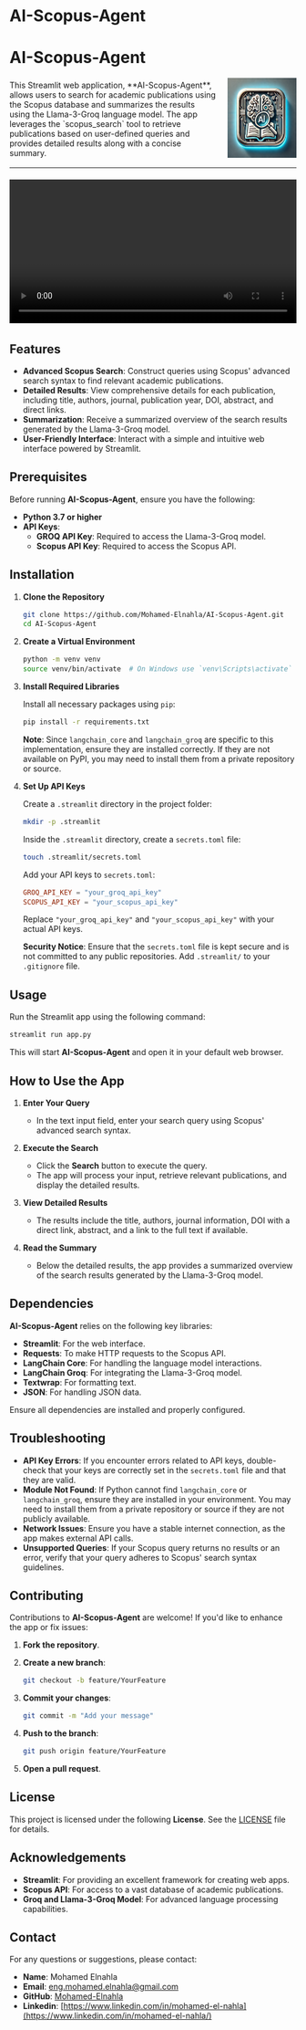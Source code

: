 # AI-Scopus-Agent

# AI-Scopus-Agent

<div style="display: flex; align-items: center; justify-content: space-between;">
    <div style="flex: 3; padding-right: 20px;">
        This Streamlit web application, **AI-Scopus-Agent**, allows users to search for academic publications using the Scopus database and summarizes the results using the Llama-3-Groq language model. The app leverages the `scopus_search` tool to retrieve publications based on user-defined queries and provides detailed results along with a concise summary.
    </div>
    <div style="flex: 1; text-align: center;">
        <img src="Resources/ICON.webp" alt="AI-Scopus-Agent Icon" style="height: 10em;">
    </div>
</div>

---

<div style="text-align: center; margin-top: 20px;">
    <video controls style="width: 100%; max-width: 800px;">
        <source src="Resources/AI Scopus Agent.mp4" type="video/mp4">
        Your browser does not support the video tag.
    </video>
</div>

## Features

- **Advanced Scopus Search**: Construct queries using Scopus' advanced search syntax to find relevant academic publications.
- **Detailed Results**: View comprehensive details for each publication, including title, authors, journal, publication year, DOI, abstract, and direct links.
- **Summarization**: Receive a summarized overview of the search results generated by the Llama-3-Groq model.
- **User-Friendly Interface**: Interact with a simple and intuitive web interface powered by Streamlit.

## Prerequisites

Before running **AI-Scopus-Agent**, ensure you have the following:

- **Python 3.7 or higher**
- **API Keys**:
  - **GROQ API Key**: Required to access the Llama-3-Groq model.
  - **Scopus API Key**: Required to access the Scopus API.

## Installation

1. **Clone the Repository**

   ```bash
   git clone https://github.com/Mohamed-Elnahla/AI-Scopus-Agent.git
   cd AI-Scopus-Agent
   ```

2. **Create a Virtual Environment**

   ```bash
   python -m venv venv
   source venv/bin/activate  # On Windows use `venv\Scripts\activate`
   ```

3. **Install Required Libraries**

   Install all necessary packages using `pip`:

   ```bash
   pip install -r requirements.txt
   ```

   **Note**: Since `langchain_core` and `langchain_groq` are specific to this implementation, ensure they are installed correctly. If they are not available on PyPI, you may need to install them from a private repository or source.

4. **Set Up API Keys**

   Create a `.streamlit` directory in the project folder:

   ```bash
   mkdir -p .streamlit
   ```

   Inside the `.streamlit` directory, create a `secrets.toml` file:

   ```bash
   touch .streamlit/secrets.toml
   ```

   Add your API keys to `secrets.toml`:

   ```toml
   GROQ_API_KEY = "your_groq_api_key"
   SCOPUS_API_KEY = "your_scopus_api_key"
   ```

   Replace `"your_groq_api_key"` and `"your_scopus_api_key"` with your actual API keys.

   **Security Notice**: Ensure that the `secrets.toml` file is kept secure and is not committed to any public repositories. Add `.streamlit/` to your `.gitignore` file.

## Usage

Run the Streamlit app using the following command:

```bash
streamlit run app.py
```

This will start **AI-Scopus-Agent** and open it in your default web browser.

## How to Use the App

1. **Enter Your Query**

   - In the text input field, enter your search query using Scopus' advanced search syntax.

2. **Execute the Search**

   - Click the **Search** button to execute the query.
   - The app will process your input, retrieve relevant publications, and display the detailed results.

3. **View Detailed Results**

   - The results include the title, authors, journal information, DOI with a direct link, abstract, and a link to the full text if available.

4. **Read the Summary**

   - Below the detailed results, the app provides a summarized overview of the search results generated by the Llama-3-Groq model.

## Dependencies

**AI-Scopus-Agent** relies on the following key libraries:

- **Streamlit**: For the web interface.
- **Requests**: To make HTTP requests to the Scopus API.
- **LangChain Core**: For handling the language model interactions.
- **LangChain Groq**: For integrating the Llama-3-Groq model.
- **Textwrap**: For formatting text.
- **JSON**: For handling JSON data.

Ensure all dependencies are installed and properly configured.

## Troubleshooting

- **API Key Errors**: If you encounter errors related to API keys, double-check that your keys are correctly set in the `secrets.toml` file and that they are valid.
- **Module Not Found**: If Python cannot find `langchain_core` or `langchain_groq`, ensure they are installed in your environment. You may need to install them from a private repository or source if they are not publicly available.
- **Network Issues**: Ensure you have a stable internet connection, as the app makes external API calls.
- **Unsupported Queries**: If your Scopus query returns no results or an error, verify that your query adheres to Scopus' search syntax guidelines.

## Contributing

Contributions to **AI-Scopus-Agent** are welcome! If you'd like to enhance the app or fix issues:

1. **Fork the repository**.

2. **Create a new branch**:

   ```bash
   git checkout -b feature/YourFeature
   ```

3. **Commit your changes**:

   ```bash
   git commit -m "Add your message"
   ```

4. **Push to the branch**:

   ```bash
   git push origin feature/YourFeature
   ```

5. **Open a pull request**.

## License

This project is licensed under the following **License**. See the [LICENSE](LICENSE) file for details.

## Acknowledgements

- **Streamlit**: For providing an excellent framework for creating web apps.
- **Scopus API**: For access to a vast database of academic publications.
- **Groq and Llama-3-Groq Model**: For advanced language processing capabilities.

## Contact

For any questions or suggestions, please contact:

- **Name**: Mohamed Elnahla
- **Email**: eng.mohamed.elnahla@gmail.com
- **GitHub**: [Mohamed-Elnahla](https://github.com/Mohamed-Elnahla)
- **Linkedin**: [https://www.linkedin.com/in/mohamed-el-nahla](https://www.linkedin.com/in/mohamed-el-nahla/)
